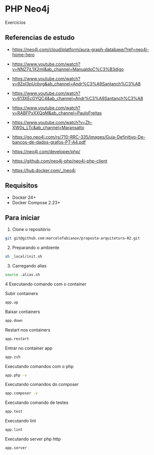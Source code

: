 # PHP Neo4j

Exercícios

## Referencias de estudo

- https://neo4j.com/cloud/platform/aura-graph-database/?ref=neo4j-home-hero
- https://www.youtube.com/watch?v=NNZ7jL1X2mI&ab_channel=ManualdoC%C3%B3digo
- https://www.youtube.com/watch?v=9ZpI3pUcbyg&ab_channel=Andr%C3%A9Santanch%C3%A8
- https://www.youtube.com/watch?v=613XEcGYQC4&ab_channel=Andr%C3%A9Santanch%C3%A8
- https://www.youtube.com/watch?v=RABFPxXXQqM&ab_channel=PauloFreitas
- https://www.youtube.com/watch?v=Zh-XW0s_LTc&ab_channel=Maransatto
- https://go.neo4j.com/rs/710-RRC-335/images/Guia-Definitivo-De-bancos-de-dados-grafos-PT-A4.pdf

- https://neo4j.com/developer/php/
- https://github.com/neo4j-php/neo4j-php-client
- https://hub.docker.com/_/neo4j

## Requisitos

- Docker 24+
- Docker Compose 2.23+

## Para iniciar

1. Clone o repositório

```bash
git git@github.com:marcelofabianov/proposta-arquitetura-02.git
```

2. Preparando o ambiente

```bash
sh _local/init.sh
```
3. Carregando alias

```bash
source .alias.sh
```

4 Executando comando com o container

Subir containers
```bash
app.up
```

Baixar containers
```bash
app.down
```

Restart nos containers
```bash
app.restart
```

Entrar no container app
```bash
app.zsh
```

Executando comandos com o php
```bash
app.php -v
```

Executando comandos do composer
```bash
app.composer -v
```

Executando comando de testes
```bash
app.test
```

Executando lint
```bash
app.lint
```

Executando server php http
```bash
app.server
```

